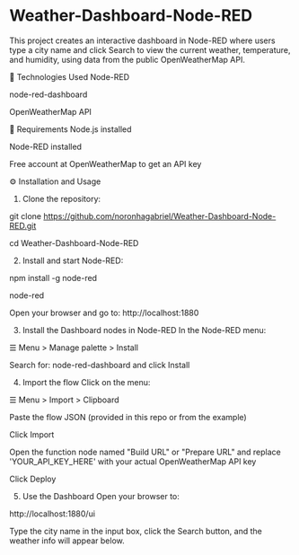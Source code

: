 # Weather-Dashboard-Node-RED

This project creates an interactive dashboard in Node-RED where users type a city name and click Search to view the current weather, temperature, and humidity, using data from the public OpenWeatherMap API.

🚀 Technologies Used
Node-RED

node-red-dashboard

OpenWeatherMap API

🧰 Requirements
Node.js installed

Node-RED installed

Free account at OpenWeatherMap to get an API key

⚙️ Installation and Usage
1. Clone the repository:

git clone https://github.com/noronhagabriel/Weather-Dashboard-Node-RED.git

cd Weather-Dashboard-Node-RED



2. Install and start Node-RED:

npm install -g node-red

node-red

Open your browser and go to: http://localhost:1880


3. Install the Dashboard nodes in Node-RED
In the Node-RED menu:

☰ Menu > Manage palette > Install

Search for: node-red-dashboard and click Install


4. Import the flow
Click on the menu:

☰ Menu > Import > Clipboard

Paste the flow JSON (provided in this repo or from the example)

Click Import

Open the function node named "Build URL" or "Prepare URL" and replace 'YOUR_API_KEY_HERE' with your actual OpenWeatherMap API key

Click Deploy


5. Use the Dashboard
Open your browser to:

http://localhost:1880/ui

Type the city name in the input box, click the Search button, and the weather info will appear below.
